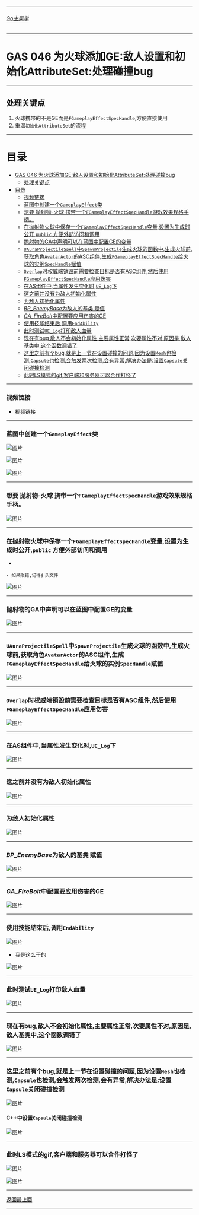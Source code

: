 ___________________________________________________________________________________________

###### [Go主菜单](../MainMenu.md)
___________________________________________________________________________________________

# GAS 046 为火球添加GE:敌人设置和初始化AttributeSet:处理碰撞bug
___________________________________________________________________________________________
## 处理关键点
1. 火球携带的不是GE而是`FGameplayEffectSpecHandle`,方便直接使用
2. 重温`初始化AttributeSet`的流程
___________________________________________________________________________________________


# 目录
- [GAS 046 为火球添加GE:敌人设置和初始化AttributeSet:处理碰撞bug](#gas-046-为火球添加ge敌人设置和初始化attributeset处理碰撞bug)
  - [处理关键点](#处理关键点)
- [目录](#目录)
    - [视频链接](#视频链接)
    - [蓝图中创建一个`GameplayEffect`类](#蓝图中创建一个gameplayeffect类)
    - [想要 抛射物-火球 携带一个`FGameplayEffectSpecHandle`游戏效果规格手柄。](#想要-抛射物-火球-携带一个fgameplayeffectspechandle游戏效果规格手柄)
    - [在抛射物火球中保存一个`FGameplayEffectSpecHandle`变量,设置为生成时公开,`public` 方便外部访问和调用](#在抛射物火球中保存一个fgameplayeffectspechandle变量设置为生成时公开public-方便外部访问和调用)
    - [抛射物的GA中声明可以在蓝图中配置GE的变量](#抛射物的ga中声明可以在蓝图中配置ge的变量)
    - [`UAuraProjectileSpell`中`SpawnProjectile`生成火球的函数中,生成火球前,获取角色`AvatarActor`的ASC组件,生成`FGameplayEffectSpecHandle`给火球的实例`SpecHandle`赋值](#uauraprojectilespell中spawnprojectile生成火球的函数中生成火球前获取角色avataractor的asc组件生成fgameplayeffectspechandle给火球的实例spechandle赋值)
    - [`Overlap`时权威端销毁前需要检查目标是否有ASC组件,然后使用`FGameplayEffectSpecHandle`应用伤害](#overlap时权威端销毁前需要检查目标是否有asc组件然后使用fgameplayeffectspechandle应用伤害)
    - [在AS组件中,当属性发生变化时,`UE_Log`下](#在as组件中当属性发生变化时ue_log下)
    - [这之前并没有为敌人初始化属性](#这之前并没有为敌人初始化属性)
    - [为敌人初始化属性](#为敌人初始化属性)
    - [*BP\_EnemyBase*为敌人的基类 赋值](#bp_enemybase为敌人的基类-赋值)
    - [*GA\_FireBolt*中配置要应用伤害的GE](#ga_firebolt中配置要应用伤害的ge)
    - [使用技能结束后,调用`EndAbility`](#使用技能结束后调用endability)
    - [此时测试`UE_Log`打印敌人血量](#此时测试ue_log打印敌人血量)
    - [现在有bug,敌人不会初始化属性,主要属性正常,次要属性不对,原因是,敌人基类中,这个函数调错了](#现在有bug敌人不会初始化属性主要属性正常次要属性不对原因是敌人基类中这个函数调错了)
    - [这里之前有个bug,就是上一节在设置碰撞的问题,因为设置`Mesh`也检测,`Capsule`也检测,会触发两次检测,会有异常,解决办法是:设置`Capsule`关闭碰撞检测](#这里之前有个bug就是上一节在设置碰撞的问题因为设置mesh也检测capsule也检测会触发两次检测会有异常解决办法是设置capsule关闭碰撞检测)
    - [此时LS模式的gif,客户端和服务器可以合作打怪了](#此时ls模式的gif客户端和服务器可以合作打怪了)


___________________________________________________________________________________________



### 视频链接

  - [视频链接](https://b23.tv/rjgs6gR)

___________________________________________________________________________________________


### 蓝图中创建一个`GameplayEffect`类


![图片](https://github.com/liyunlong618/LiYunLongKnowledgeLibrary/blob/main/UECPP/Models/GAS/GAS_2_Aura/DetailContent/Image/GAS_046/01.png?raw=true)


![图片](https://github.com/liyunlong618/LiYunLongKnowledgeLibrary/blob/main/UECPP/Models/GAS/GAS_2_Aura/DetailContent/Image/GAS_046/02.png?raw=true)


![图片](https://github.com/liyunlong618/LiYunLongKnowledgeLibrary/blob/main/UECPP/Models/GAS/GAS_2_Aura/DetailContent/Image/GAS_046/03.png?raw=true)

___________________________________________________________________________________________


### 想要 抛射物-火球 携带一个`FGameplayEffectSpecHandle`游戏效果规格手柄。

![图片](https://github.com/liyunlong618/LiYunLongKnowledgeLibrary/blob/main/UECPP/Models/GAS/GAS_2_Aura/DetailContent/Image/GAS_046/04.jpg?raw=true)

___________________________________________________________________________________________


### 在抛射物火球中保存一个`FGameplayEffectSpecHandle`变量,设置为生成时公开,`public` 方便外部访问和调用

  - 

    

    - 如果报错,记得引头文件
    

![图片](https://github.com/liyunlong618/LiYunLongKnowledgeLibrary/blob/main/UECPP/Models/GAS/GAS_2_Aura/DetailContent/Image/GAS_046/05.png?raw=true)

___________________________________________________________________________________________


### 抛射物的GA中声明可以在蓝图中配置GE的变量


![图片](https://github.com/liyunlong618/LiYunLongKnowledgeLibrary/blob/main/UECPP/Models/GAS/GAS_2_Aura/DetailContent/Image/GAS_046/06.png?raw=true)

___________________________________________________________________________________________


### `UAuraProjectileSpell`中`SpawnProjectile`生成火球的函数中,生成火球前,获取角色`AvatarActor`的ASC组件,生成`FGameplayEffectSpecHandle`给火球的实例`SpecHandle`赋值


![图片](https://github.com/liyunlong618/LiYunLongKnowledgeLibrary/blob/main/UECPP/Models/GAS/GAS_2_Aura/DetailContent/Image/GAS_046/07.png?raw=true)

___________________________________________________________________________________________


### `Overlap`时权威端销毁前需要检查目标是否有ASC组件,然后使用`FGameplayEffectSpecHandle`应用伤害


![图片](https://github.com/liyunlong618/LiYunLongKnowledgeLibrary/blob/main/UECPP/Models/GAS/GAS_2_Aura/DetailContent/Image/GAS_046/08.png?raw=true)

___________________________________________________________________________________________


### 在AS组件中,当属性发生变化时,`UE_Log`下


![图片](https://github.com/liyunlong618/LiYunLongKnowledgeLibrary/blob/main/UECPP/Models/GAS/GAS_2_Aura/DetailContent/Image/GAS_046/09.png?raw=true)

___________________________________________________________________________________________


### 这之前并没有为敌人初始化属性

![图片](https://github.com/liyunlong618/LiYunLongKnowledgeLibrary/blob/main/UECPP/Models/GAS/GAS_2_Aura/DetailContent/Image/GAS_046/10.jpg?raw=true)

___________________________________________________________________________________________


### 为敌人初始化属性


![图片](https://github.com/liyunlong618/LiYunLongKnowledgeLibrary/blob/main/UECPP/Models/GAS/GAS_2_Aura/DetailContent/Image/GAS_046/11.png?raw=true)

___________________________________________________________________________________________


### *BP_EnemyBase*为敌人的基类 赋值


![图片](https://github.com/liyunlong618/LiYunLongKnowledgeLibrary/blob/main/UECPP/Models/GAS/GAS_2_Aura/DetailContent/Image/GAS_046/12.png?raw=true)

___________________________________________________________________________________________


### *GA_FireBolt*中配置要应用伤害的GE


![图片](https://github.com/liyunlong618/LiYunLongKnowledgeLibrary/blob/main/UECPP/Models/GAS/GAS_2_Aura/DetailContent/Image/GAS_046/13.png?raw=true)

___________________________________________________________________________________________


### 使用技能结束后,调用`EndAbility`


![图片](https://github.com/liyunlong618/LiYunLongKnowledgeLibrary/blob/main/UECPP/Models/GAS/GAS_2_Aura/DetailContent/Image/GAS_046/14.jpg?raw=true)

  - 我是这么干的

![图片](https://github.com/liyunlong618/LiYunLongKnowledgeLibrary/blob/main/UECPP/Models/GAS/GAS_2_Aura/DetailContent/Image/GAS_046/15.png?raw=true)

___________________________________________________________________________________________


### 此时测试`UE_Log`打印敌人血量


![图片](https://github.com/liyunlong618/LiYunLongKnowledgeLibrary/blob/main/UECPP/Models/GAS/GAS_2_Aura/DetailContent/Image/GAS_046/16.jpg?raw=true)

___________________________________________________________________________________________


### 现在有bug,敌人不会初始化属性,主要属性正常,次要属性不对,原因是,敌人基类中,这个函数调错了

![图片](https://github.com/liyunlong618/LiYunLongKnowledgeLibrary/blob/main/UECPP/Models/GAS/GAS_2_Aura/DetailContent/Image/GAS_046/17.png?raw=true)

___________________________________________________________________________________________


### 这里之前有个bug,就是上一节在设置碰撞的问题,因为设置`Mesh`也检测,`Capsule`也检测,会触发两次检测,会有异常,解决办法是:设置`Capsule`关闭碰撞检测

  

![图片](https://github.com/liyunlong618/LiYunLongKnowledgeLibrary/blob/main/UECPP/Models/GAS/GAS_2_Aura/DetailContent/Image/GAS_046/18.jpg?raw=true)


#### C++中设置`Capsule`关闭碰撞检测

![图片](https://github.com/liyunlong618/LiYunLongKnowledgeLibrary/blob/main/UECPP/Models/GAS/GAS_2_Aura/DetailContent/Image/GAS_046/19.png?raw=true)

___________________________________________________________________________________________


### 此时LS模式的gif,客户端和服务器可以合作打怪了

  


![图片](https://github.com/liyunlong618/LiYunLongKnowledgeLibrary/blob/main/UECPP/Models/GAS/GAS_2_Aura/DetailContent/Image/GAS_046/20.gif?raw=true)



![图片](https://github.com/liyunlong618/LiYunLongKnowledgeLibrary/blob/main/UECPP/Models/GAS/GAS_2_Aura/DetailContent/Image/GAS_046/21.png?raw=true)

___________________________________________________________________________________________

[返回最上面](#Go主菜单)
___________________________________________________________________________________________